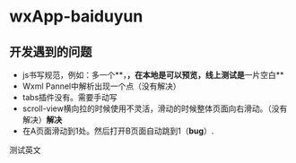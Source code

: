 # wxApp-baiduyun

## 开发遇到的问题 

* js书写规范，例如：多一个**，**，在本地是可以预览，线上测试是**一片空白**
* Wxml Pannel中解析出现一个点（没有解决）
* tabs插件没有。需要手动写
* scroll-view横向拉的时候使用不灵活，滑动的时候整体页面向右滑动。（没有解决）**解决**
* 在A页面滑动到1处。然后打开B页面自动跳到1（**bug**）.

测试英文



